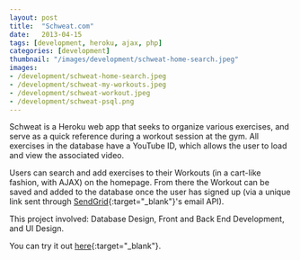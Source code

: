 ```yaml
---
layout: post
title:  "Schweat.com"
date:   2013-04-15
tags: [development, heroku, ajax, php]
categories: [development]
thumbnail: "/images/development/schweat-home-search.jpeg"
images:
- /development/schweat-home-search.jpeg
- /development/schweat-my-workouts.jpeg
- /development/schweat-workout.jpeg
- /development/schweat-psql.png
---
```


Schweat is a Heroku web app that seeks to organize various exercises, and serve as a quick reference during a workout session at the gym. All exercises in the database have a YouTube ID, which allows the user to load and view the associated video.

Users can search and add exercises to their Workouts (in a cart-like fashion, with AJAX) on the homepage. From there the Workout can be saved and added to the database once the user has signed up (via a unique link sent through [SendGrid][sendgrid]{:target="_blank"}'s email API).

This project involved: Database Design, Front and Back End Development, and UI Design.

You can try it out [here](http://www.schweat.com){:target="_blank"}.

[sendgrid]: http://sendgrid.com
